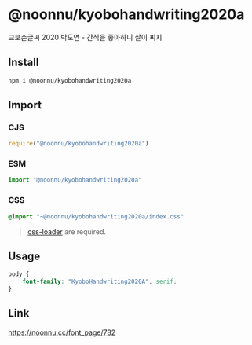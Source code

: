 # @noonnu/kyobohandwriting2020a
교보손글씨 2020 박도연 - 간식을 좋아하니 살이 찌지

## Install
```sh
npm i @noonnu/kyobohandwriting2020a
```
## Import
### CJS
```js
require("@noonnu/kyobohandwriting2020a")
```
### ESM
```js
import "@noonnu/kyobohandwriting2020a"
```
### CSS 
```css
@import "~@noonnu/kyobohandwriting2020a/index.css"
```
> [css-loader](https://github.com/webpack-contrib/css-loader) are required.

## Usage
```css
body {
    font-family: "KyoboHandwriting2020A", serif;
}
```

## Link
https://noonnu.cc/font_page/782